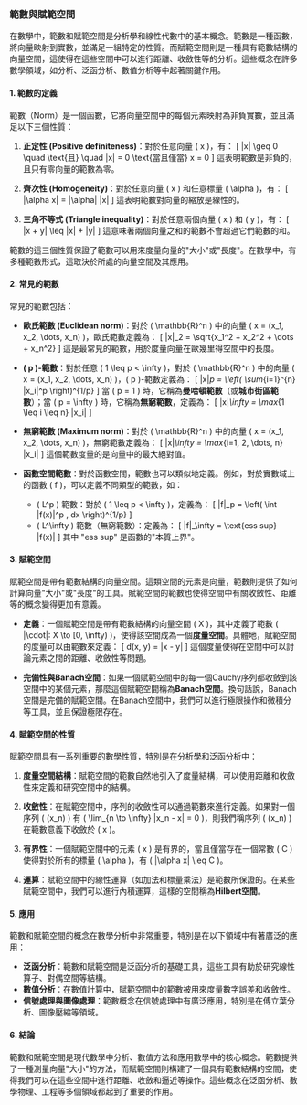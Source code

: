 ### 範數與賦範空間

在數學中，範數和賦範空間是分析學和線性代數中的基本概念。範數是一種函數，將向量映射到實數，並滿足一組特定的性質。而賦範空間則是一種具有範數結構的向量空間，這使得在這些空間中可以進行距離、收斂性等的分析。這些概念在許多數學領域，如分析、泛函分析、數值分析等中起著關鍵作用。

#### 1. 範數的定義

範數（Norm）是一個函數，它將向量空間中的每個元素映射為非負實數，並且滿足以下三個性質：

1. **正定性 (Positive definiteness)**：對於任意向量 \( x \)，有：
   \[
   \|x\| \geq 0 \quad \text{且} \quad \|x\| = 0 \text{當且僅當} x = 0
   \]
   這表明範數是非負的，且只有零向量的範數為零。

2. **齊次性 (Homogeneity)**：對於任意向量 \( x \) 和任意標量 \( \alpha \)，有：
   \[
   \|\alpha x\| = |\alpha| \|x\|
   \]
   這表明範數對向量的縮放是線性的。

3. **三角不等式 (Triangle inequality)**：對於任意兩個向量 \( x \) 和 \( y \)，有：
   \[
   \|x + y\| \leq \|x\| + \|y\|
   \]
   這意味著兩個向量之和的範數不會超過它們範數的和。

範數的這三個性質保證了範數可以用來度量向量的"大小"或"長度"。在數學中，有多種範數形式，這取決於所處的向量空間及其應用。

#### 2. 常見的範數

常見的範數包括：

- **歐氏範數 (Euclidean norm)**：對於 \( \mathbb{R}^n \) 中的向量 \( x = (x_1, x_2, \dots, x_n) \)，歐氏範數定義為：
  \[
  \|x\|_2 = \sqrt{x_1^2 + x_2^2 + \dots + x_n^2}
  \]
  這是最常見的範數，用於度量向量在歐幾里得空間中的長度。

- **\( p \)-範數**：對於任意 \( 1 \leq p < \infty \)，對於 \( \mathbb{R}^n \) 中的向量 \( x = (x_1, x_2, \dots, x_n) \)，\( p \)-範數定義為：
  \[
  \|x\|_p = \left( \sum_{i=1}^{n} |x_i|^p \right)^{1/p}
  \]
  當 \( p = 1 \) 時，它稱為**曼哈頓範數**（或**城市街區範數**）；當 \( p = \infty \) 時，它稱為**無窮範數**，定義為：
  \[
  \|x\|_\infty = \max_{1 \leq i \leq n} |x_i|
  \]

- **無窮範數 (Maximum norm)**：對於 \( \mathbb{R}^n \) 中的向量 \( x = (x_1, x_2, \dots, x_n) \)，無窮範數定義為：
  \[
  \|x\|_\infty = \max_{i=1, 2, \dots, n} |x_i|
  \]
  這個範數度量的是向量中的最大絕對值。

- **函數空間範數**：對於函數空間，範數也可以類似地定義。例如，對於實數域上的函數 \( f \)，可以定義不同類型的範數，如：
  - \( L^p \) 範數：對於 \( 1 \leq p < \infty \)，定義為：
    \[
    \|f\|_p = \left( \int |f(x)|^p \, dx \right)^{1/p}
    \]
  - \( L^\infty \) 範數（無窮範數）：定義為：
    \[
    \|f\|_\infty = \text{ess sup} |f(x)|
    \]
    其中 "ess sup" 是函數的"本質上界"。

#### 3. 賦範空間

賦範空間是帶有範數結構的向量空間。這類空間的元素是向量，範數則提供了如何計算向量"大小"或"長度"的工具。賦範空間的範數也使得空間中有關收斂性、距離等的概念變得更加有意義。

- **定義**：一個賦範空間是帶有範數結構的向量空間 \( X \)，其中定義了範數 \( \|\cdot\|: X \to [0, \infty) \)，使得該空間成為一個**度量空間**。具體地，賦範空間的度量可以由範數來定義：
  \[
  d(x, y) = \|x - y\|
  \]
  這個度量使得在空間中可以討論元素之間的距離、收斂性等問題。

- **完備性與Banach空間**：如果一個賦範空間中的每一個Cauchy序列都收斂到該空間中的某個元素，那麼這個賦範空間稱為**Banach空間**。換句話說，Banach空間是完備的賦範空間。在Banach空間中，我們可以進行極限操作和微積分等工具，並且保證極限存在。

#### 4. 賦範空間的性質

賦範空間具有一系列重要的數學性質，特別是在分析學和泛函分析中：

1. **度量空間結構**：賦範空間的範數自然地引入了度量結構，可以使用距離和收斂性來定義和研究空間中的結構。

2. **收斂性**：在賦範空間中，序列的收斂性可以通過範數來進行定義。如果對一個序列 \( (x_n) \) 有 \( \lim_{n \to \infty} \|x_n - x\| = 0 \)，則我們稱序列 \( (x_n) \) 在範數意義下收斂於 \( x \)。

3. **有界性**：一個賦範空間中的元素 \( x \) 是有界的，當且僅當存在一個常數 \( C \) 使得對於所有的標量 \( \alpha \)，有 \( \|\alpha x\| \leq C \)。

4. **運算**：賦範空間中的線性運算（如加法和標量乘法）是範數所保證的。在某些賦範空間中，我們可以進行內積運算，這樣的空間稱為**Hilbert空間**。

#### 5. 應用

範數和賦範空間的概念在數學分析中非常重要，特別是在以下領域中有著廣泛的應用：

- **泛函分析**：範數和賦範空間是泛函分析的基礎工具，這些工具有助於研究線性算子、對偶空間等結構。
- **數值分析**：在數值計算中，賦範空間中的範數被用來度量數字誤差和收斂性。
- **信號處理與圖像處理**：範數概念在信號處理中有廣泛應用，特別是在傅立葉分析、圖像壓縮等領域。

#### 6. 結論

範數和賦範空間是現代數學中分析、數值方法和應用數學中的核心概念。範數提供了一種測量向量"大小"的方法，而賦範空間則構建了一個具有範數結構的空間，使得我們可以在這些空間中進行距離、收斂和逼近等操作。這些概念在泛函分析、數學物理、工程等多個領域都起到了重要的作用。